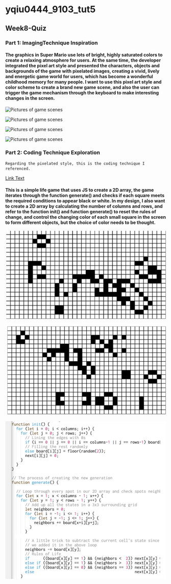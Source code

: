 # yqiu0444_9103_tut5


## Week8-Quiz

### Part 1: ImagingTechnique Inspiration

#### The graphics in Super Mario use lots of bright, highly saturated colors to create a relaxing atmosphere for users. At the same time, the developer integrated the pixel art style and presented the characters, objects and backgrounds of the game with pixelated images, creating a vivid, lively and energetic game world for users, which has become a wonderful childhood memory for many people. I want to use this pixel art style and color scheme to create a brand new game scene, and also the user can trigger the game mechanism through the keyboard to make interesting changes in the screen.


![Pictures of game scenes](https://img.i3done.com/uploadfile/data/2022/01/06/1641452056747.jpg@400w_250h_2e_1c_0l_80q.jpg)

![Pictures of game scenes](https://5b0988e595225.cdn.sohucs.com/images/20170911/34a91aca7ef2403187f9ff8688f90bf1.gif)


![Pictures of game scenes](https://mir-s3-cdn-cf.behance.net/project_modules/disp/8a715451522883.59acef432353e.png)



![Pictures of game scenes](https://www.nintendo.com.hk/topics/article/article_img/a_200421_02/s1-3.jpg)





### Part 2: Coding Technique Exploration


```
Regarding the pixelated style, this is the coding technique I referenced. 
```
[Link Text](https://p5js.org/examples/simulate-game-of-life.html)




#### This is a simple life game that uses JS to create a 2D array, the game iterates through the function generate() and checks if each square meets the required conditions to appear black or white. In my design, I also want to create a 2D array by calculating the number of columns and rows, and refer to the function init() and function generate() to reset the rules of change, and control the changing color of each small square in the screen to form different objects, but the choice of color needs to be thought.


![Referenced Coding Technique](assets/Game_of_Life.png)



![Referenced Coding Technique](assets/Game_of_Life_1.png)



![Referenced Coding Technique](assets/Coding_Technique.png)
